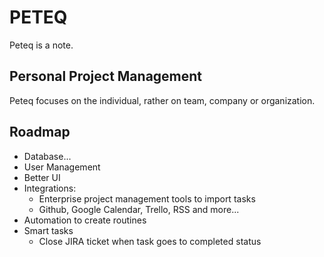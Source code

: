 # PETEQ

Peteq is a note.

## Personal Project Management
Peteq focuses on the individual, rather on team, company or organization.

## Roadmap
* Database...
* User Management
* Better UI
* Integrations:
    * Enterprise project management tools to import tasks
    * Github, Google Calendar, Trello, RSS and more...
* Automation to create routines 
* Smart tasks
    * Close JIRA ticket when task goes to completed status


